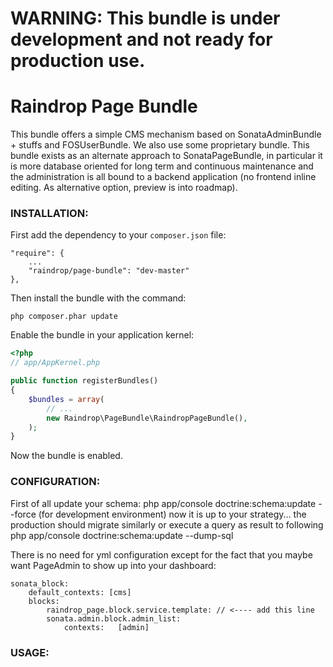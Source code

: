 # WARNING: This bundle is under development and not ready for production use.

# Raindrop Page Bundle

This bundle offers a simple CMS mechanism based on SonataAdminBundle + stuffs and FOSUserBundle.
We also use some proprietary bundle.
This bundle exists as an alternate approach to SonataPageBundle, in particular it is more
database oriented for long term and continuous maintenance and the administration is all
bound to a backend application (no frontend inline editing. As alternative option, preview is into roadmap).


### **INSTALLATION**:

First add the dependency to your `composer.json` file:

    "require": {
        ...
        "raindrop/page-bundle": "dev-master"
    },

Then install the bundle with the command:

    php composer.phar update

Enable the bundle in your application kernel:

``` php
<?php
// app/AppKernel.php

public function registerBundles()
{
    $bundles = array(
        // ...
        new Raindrop\PageBundle\RaindropPageBundle(),
    );
}
```

Now the bundle is enabled.

### **CONFIGURATION**:

First of all update your schema:
    php app/console doctrine:schema:update --force (for development environment)
now it is up to your strategy... the production should migrate similarly or execute a query as result to following
    php app/console doctrine:schema:update --dump-sql

There is no need for yml configuration except for the fact that you maybe
want PageAdmin to show up into your dashboard:

    sonata_block:
        default_contexts: [cms]
        blocks:
            raindrop_page.block.service.template: // <---- add this line
            sonata.admin.block.admin_list:
                contexts:   [admin]

### **USAGE**:
